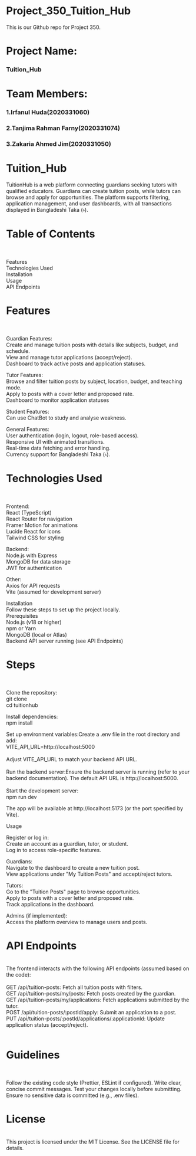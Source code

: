 # Project_350_Tuition_Hub
This is our Github repo for Project 350.
<h1>Project Name:</h1> 
<h3>Tuition_Hub</h3>
<h1>Team Members:</h1>
<h3>1.Irfanul Huda(2020331060)</h3>
<h3>2.Tanjima Rahman Farny(2020331074)</h3>
<h3>3.Zakaria Ahmed Jim(2020331050)</h3>

<h1>Tuition_Hub</h1>
TuitionHub is a web platform connecting guardians seeking tutors with qualified educators. Guardians can create tuition posts, while tutors can browse and apply for opportunities. The platform supports filtering, application management, and user dashboards, with all transactions displayed in Bangladeshi Taka (৳).<br>
<h1>Table of Contents</h1><br>

Features<br>
Technologies Used<br>
Installation<br>
Usage<br>
API Endpoints<br>

<h1>Features</h1><br>


Guardian Features:<br>
Create and manage tuition posts with details like subjects, budget, and schedule.<br>
View and manage tutor applications (accept/reject).<br>
Dashboard to track active posts and application statuses.<br>


Tutor Features:<br>
Browse and filter tuition posts by subject, location, budget, and teaching mode.<br>
Apply to posts with a cover letter and proposed rate.<br>
Dashboard to monitor application statuses<br>

Student Features:<br>
Can use ChatBot to study and analyse weakness.<br>

General Features:<br>
User authentication (login, logout, role-based access).<br>
Responsive UI with animated transitions.<br>
Real-time data fetching and error handling.<br>
Currency support for Bangladeshi Taka (৳).<br>



<h1>Technologies Used</h1><br>

Frontend:<br>
React (TypeScript)<br>
React Router for navigation<br>
Framer Motion for animations<br>
Lucide React for icons<br>
Tailwind CSS for styling<br>


Backend: <br>
Node.js with Express<br>
MongoDB for data storage<br>
JWT for authentication<br>


Other:<br>
Axios for API requests<br>
Vite (assumed for development server)<br>



Installation<br>
Follow these steps to set up the project locally.<br>
Prerequisites
<br>
Node.js (v18 or higher)<br>
npm or Yarn<br>
MongoDB (local or Atlas)<br>
Backend API server running (see API Endpoints)
<br>
<h1>Steps</h1><br>

Clone the repository:<br>
git clone <link><br>
cd tuitionhub<br>


Install dependencies:<br>
npm install<br>


Set up environment variables:Create a .env file in the root directory and add:<br>
VITE_API_URL=http://localhost:5000<br>
<br>
Adjust VITE_API_URL to match your backend API URL.<br>
<br>
Run the backend server:Ensure the backend server is running (refer to your backend documentation). The default API URL is http://localhost:5000.<br>
<br>
Start the development server:<br>
npm run dev<br>

The app will be available at http://localhost:5173 (or the port specified by Vite).<br>


Usage<br>

Register or log in:<br>
Create an account as a guardian, tutor, or student.<br>
Log in to access role-specific features.<br>


Guardians:<br>
Navigate to the dashboard to create a new tuition post.<br>
View applications under "My Tuition Posts" and accept/reject tutors.<br>


Tutors:<br>
Go to the "Tuition Posts" page to browse opportunities.<br>
Apply to posts with a cover letter and proposed rate.<br>
Track applications in the dashboard.<br>


Admins (if implemented):<br>
Access the platform overview to manage users and posts.<br>



<h1>API Endpoints</h1><br>
The frontend interacts with the following API endpoints (assumed based on the code):<br>
<br>
GET /api/tuition-posts: Fetch all tuition posts with filters.<br>
GET /api/tuition-posts/my/posts: Fetch posts created by the guardian.<br>
GET /api/tuition-posts/my/applications: Fetch applications submitted by the tutor.<br>
POST /api/tuition-posts/:postId/apply: Submit an application to a post.<br>
PUT /api/tuition-posts/:postId/applications/:applicationId: Update application status (accept/reject).<br>
<br>


<h1>Guidelines</h1><br>

Follow the existing code style (Prettier, ESLint if configured).
Write clear, concise commit messages.
Test your changes locally before submitting.
Ensure no sensitive data is committed (e.g., .env files).

<h1>License</h1><br>
This project is licensed under the MIT License. See the LICENSE file for details.
